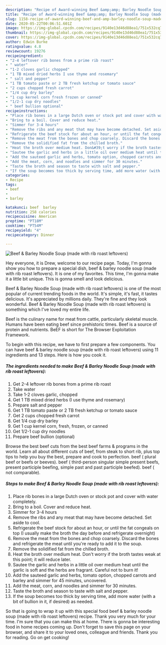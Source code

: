 ```yaml
---
description: "Recipe of Award-winning Beef &amp;amp; Barley Noodle Soup (made with rib roast leftovers)"
title: "Recipe of Award-winning Beef &amp;amp; Barley Noodle Soup (made with rib roast leftovers)"
slug: 1158-recipe-of-award-winning-beef-and-amp-barley-noodle-soup-made-with-rib-roast-leftovers
date: 2020-05-22T00:06:51.601Z
image: https://img-global.cpcdn.com/recipes/9140e13d46d88ea1/751x532cq70/beef-barley-noodle-soup-made-with-rib-roast-leftovers-recipe-main-photo.jpg
thumbnail: https://img-global.cpcdn.com/recipes/9140e13d46d88ea1/751x532cq70/beef-barley-noodle-soup-made-with-rib-roast-leftovers-recipe-main-photo.jpg
cover: https://img-global.cpcdn.com/recipes/9140e13d46d88ea1/751x532cq70/beef-barley-noodle-soup-made-with-rib-roast-leftovers-recipe-main-photo.jpg
author: Edwin Burke
ratingvalue: 4.8
reviewcount: 19276
recipeingredient:
- "2-4 leftover rib bones from a prime rib roast"
- " water"
- "1-2 cloves garlic chopped"
- "1 TB mixed dried herbs I use thyme and rosemary"
- " salt and pepper"
- "1 TB tomato paste or 2 TB fresh ketchup or tomato sauce"
- "2 cups chopped fresh carrot"
- "1/4 cup dry barley"
- "1 cup kernel corn fresh frozen or canned"
- "1/2-1 cup dry noodles"
- " beef bullion optional"
recipeinstructions:
- "Place rib bones in a large Dutch oven or stock pot and cover with water completely."
- "Bring to a boil. Cover and reduce heat."
- "Simmer for 3-4 hours"
- "Remove the ribs and any meat that may have become detached. Set aside to cool."
- "Refrigerate the beef stock for about an hour, or until the fat congeals on top (I usually make the broth the day before and refrigerate overnight)"
- "Remove the meat from the bones and chop coarsely. Discard the bones and refrigerate the meat until you&#39;re ready to add it to the soup."
- "Remove the solidified fat from the chilled broth."
- "Heat the broth over medium heat. Don&#39;t worry if the broth tastes weak at this point; it will reduce later."
- "Sautee the garlic and herbs in a little oil over medium heat until the garlic is soft and the herbs are fragrant. Careful not to burn it!"
- "Add the sauteed garlic and herbs, tomato option, chopped carrots and barley and simmer for 45 minutes, uncovered."
- "Add the meat, corn, and noodles and simmer for 30 minutes."
- "Taste the broth and season to taste with salt and pepper."
- "If the soup becomes too thick by serving time, add more water (with a bit of bullion in it, if desired) as needed."
categories:
- Recipe
tags:
- beef
- 
- barley

katakunci: beef  barley 
nutrition: 258 calories
recipecuisine: American
preptime: "PT18M"
cooktime: "PT54M"
recipeyield: "4"
recipecategory: Dinner

---
```



![Beef &amp; Barley Noodle Soup (made with rib roast leftovers)](https://img-global.cpcdn.com/recipes/9140e13d46d88ea1/751x532cq70/beef-barley-noodle-soup-made-with-rib-roast-leftovers-recipe-main-photo.jpg)

Hey everyone, it is Drew, welcome to our recipe page. Today, I'm gonna show you how to prepare a special dish, beef &amp; barley noodle soup (made with rib roast leftovers). It is one of my favorites. This time, I'm gonna make it a little bit unique. This is gonna smell and look delicious.

Beef &amp; Barley Noodle Soup (made with rib roast leftovers) is one of the most popular of current trending foods in the world. It's simple, it's fast, it tastes delicious. It's appreciated by millions daily. They're fine and they look wonderful. Beef &amp; Barley Noodle Soup (made with rib roast leftovers) is something which I've loved my entire life.

Beef is the culinary name for meat from cattle, particularly skeletal muscle. Humans have been eating beef since prehistoric times. Beef is a source of protein and nutrients. BeEF is short for The Browser Exploitation Framework.


To begin with this recipe, we have to first prepare a few components. You can have beef &amp; barley noodle soup (made with rib roast leftovers) using 11 ingredients and 13 steps. Here is how you cook it.

<!--inarticleads1-->

##### The ingredients needed to make Beef &amp; Barley Noodle Soup (made with rib roast leftovers):

1. Get 2-4 leftover rib bones from a prime rib roast
1. Take  water
1. Take 1-2 cloves garlic, chopped
1. Get 1 TB mixed dried herbs (I use thyme and rosemary)
1. Prepare  salt and pepper
1. Get 1 TB tomato paste or 2 TB fresh ketchup or tomato sauce
1. Get 2 cups chopped fresh carrot
1. Get 1/4 cup dry barley
1. Get 1 cup kernel corn, fresh, frozen, or canned
1. Get 1/2-1 cup dry noodles
1. Prepare  beef bullion (optional)


Browse the best beef cuts from the best beef farms &amp; programs in the world. Learn all about different cuts of beef, from steak to short rib, plus top tips to help you buy the best, prepare and cook to perfection. beef ( plural beef or beefs or beeves). beef ( third-person singular simple present beefs, present participle beefing, simple past and past participle beefed). beef ( not comparable). 

<!--inarticleads2-->

##### Steps to make Beef &amp; Barley Noodle Soup (made with rib roast leftovers):

1. Place rib bones in a large Dutch oven or stock pot and cover with water completely.
1. Bring to a boil. Cover and reduce heat.
1. Simmer for 3-4 hours
1. Remove the ribs and any meat that may have become detached. Set aside to cool.
1. Refrigerate the beef stock for about an hour, or until the fat congeals on top (I usually make the broth the day before and refrigerate overnight)
1. Remove the meat from the bones and chop coarsely. Discard the bones and refrigerate the meat until you&#39;re ready to add it to the soup.
1. Remove the solidified fat from the chilled broth.
1. Heat the broth over medium heat. Don&#39;t worry if the broth tastes weak at this point; it will reduce later.
1. Sautee the garlic and herbs in a little oil over medium heat until the garlic is soft and the herbs are fragrant. Careful not to burn it!
1. Add the sauteed garlic and herbs, tomato option, chopped carrots and barley and simmer for 45 minutes, uncovered.
1. Add the meat, corn, and noodles and simmer for 30 minutes.
1. Taste the broth and season to taste with salt and pepper.
1. If the soup becomes too thick by serving time, add more water (with a bit of bullion in it, if desired) as needed.




So that is going to wrap it up with this special food beef &amp; barley noodle soup (made with rib roast leftovers) recipe. Thank you very much for your time. I'm sure that you can make this at home. There is gonna be interesting food in home recipes coming up. Don't forget to save this page on your browser, and share it to your loved ones, colleague and friends. Thank you for reading. Go on get cooking!
